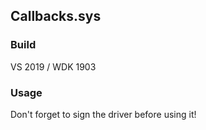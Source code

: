 ## Callbacks.sys

### Build 
VS 2019 / WDK 1903 

### Usage 
Don't forget to sign the driver before using it!
